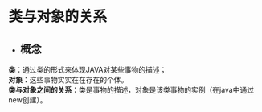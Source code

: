 # 类与对象的关系
  * ## 概念 ##  
   **类**：通过类的形式来体现JAVA对某些事物的描述；  
   **对象**：这些事物实实在在存在的个体。  
   **类与对象之间的关系**：类是事物的描述，对象是该类事物的实例（在java中通过new创建）。
